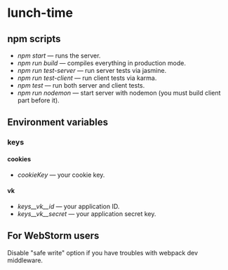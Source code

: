 # lunch-time

## npm scripts
* *npm start* &mdash; runs the server.
* *npm run build* &mdash; compiles everything in production mode.
* *npm run test-server* &mdash; run server tests via jasmine.
* *npm run test-client* &mdash; run client tests via karma.
* *npm test* &mdash; run both server and client tests.
* *npm run nodemon* &mdash; start server with nodemon (you must build client part before it).

## Environment variables
### keys
#### cookies
* *cookieKey* &mdash; your cookie key.

#### vk
* *keys__vk__id* &mdash; your application ID.
* *keys__vk__secret* &mdash; your application secret key.

## For WebStorm users
Disable "safe write" option if you have troubles with webpack dev middleware.
